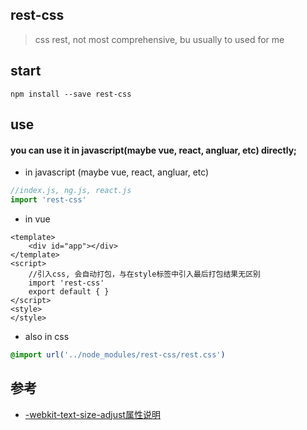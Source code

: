 ## rest-css
> css rest, not most comprehensive, bu usually to used for me
## start
``` shell
npm install --save rest-css
```
## use
#### you can use it in javascript(maybe vue, react, angluar, etc) directly;
- in javascript (maybe vue, react, angluar, etc)
``` javascript
//index.js, ng.js, react.js
import 'rest-css'
```
- in vue
``` vue
<template>
    <div id="app"></div>
</template>
<script>
    //引入css, 会自动打包，与在style标签中引入最后打包结果无区别
    import 'rest-css'
    export default { }
</script>
<style>
</style>
```
- also in css
``` css
@import url('../node_modules/rest-css/rest.css')
```
## 参考
- [-webkit-text-size-adjust属性说明](http://blog.csdn.net/mxy2013/article/details/49813331)